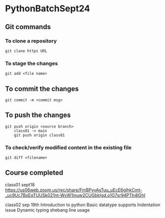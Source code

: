 # PythonBatchSept24
## Git commands
### To clone a repository
    git clone https URL

### To stage the changes
    git add <file name>

## To commit the changes
    git commit -m <commit msg>

## To push the changes
    git push origin <source branch>
        class01 -> main
        git push origin class01

### To check/verify modified content in the existing file
    git diff <filename>



## Course completed

class01 sept18 https://us06web.zoom.us/rec/share/FmBPyvAsTuu_uEcE6glhkCmt-_uc9Uc7BxEqTUUSk021nt-WvW1inuw2CUGbkIgd.o1G7sr94PTh4lGhI

class02 sep 19th
Introduction to python
Basic datatype supports
Indentation issue
Dynamic typing
shebang line usage